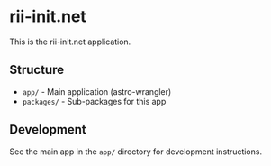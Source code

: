 # rii-init.net

This is the rii-init.net application.

## Structure

- `app/` - Main application (astro-wrangler)
- `packages/` - Sub-packages for this app

## Development

See the main app in the `app/` directory for development instructions.
